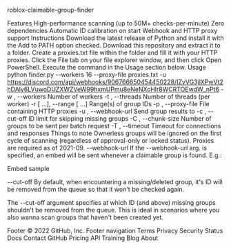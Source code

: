 roblox-claimable-group-finder


Features
High-performance scanning (up to 50M+ checks-per-minute)
Zero dependencies
Automatic ID calibration on start
Webhook and HTTP proxy support
Instructions
Download the latest release of Python and install it with the Add to PATH option checked.
Download this repository and extract it to a folder.
Create a proxies.txt file within the folder and fill it with your HTTP proxies.
Click the File tab on your file explorer window, and then click Open PowerShell.
Execute the command in the Usage section below.
Usage
python finder.py --workers 16 --proxy-file proxies.txt -u https://discord.com/api/webhooks/906766650454450228/IZvVG3jlXPwVt2hDAly6LVuwoDUZXWZVeW99hxmUPmu8eNeNXcHlr8WCRTOEwdW_nPt6
-w <num>, --workers <num>
                      Number of workers
-t <num>, --threads <num>
                      Number of threads (per worker)
-r <range> [<range> ...], --range <range> [<range> ...]
                      Range(s) of group IDs
-p <file>, --proxy-file <file>
                      File containing HTTP proxies
-u <url>, --webhook-url <url>
                      Send group results to <url>
-c <id>, --cut-off <id>
                      ID limit for skipping missing groups
-C <size>, --chunk-size <size>
                      Number of groups to be sent per batch request
-T <seconds>, --timeout <seconds>
                      Timeout for connections and responses
Things to note
Ownerless groups will be ignored on the first cycle of scanning (regardless of approval-only or locked status).
Proxies are required as of 2021-09.
--webhook-url
If the --webhook-url arg. is specified, an embed will be sent whenever a claimable group is found. E.g.:

Embed sample

--cut-off
By default, when encountering a missing/deleted group, it's ID will be removed from the queue so that it won't be checked again.

The --cut-off argument specifies at which ID (and above) missing groups shouldn't be removed from the queue. This is ideal in scenarios where you also wanna scan groups that haven't been created yet.

Footer
© 2022 GitHub, Inc.
Footer navigation
Terms
Privacy
Security
Status
Docs
Contact GitHub
Pricing
API
Training
Blog
About

